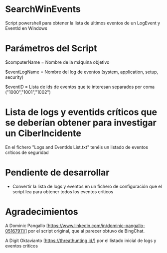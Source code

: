 # SearchWinEvents
Script powershell para obtener la lista de últimos eventos de un LogEvent y EventId en Windows

# Parámetros del Script
$computerName = Nombre de la máquina objetivo

$eventLogName = Nombre del log de eventos (system, application, setup, security)

$eventID = Lista de ids de eventos que te interesan separados por coma ("1000","1001","1002")

# Lista de logs y eventids críticos que se deberían obtener para investigar un CiberIncidente
En el fichero "Logs and EventIds List.txt" tenéis un listado de eventos críticos de seguridad

# Pendiente de desarrollar

- Convertir la lista de logs y eventos en un fichero de configuración que el script lea para obtener todos los eventos criticos

# Agradecimientos 

A Dominic Pangallo [https://www.linkedin.com/in/dominic-pangallo-05167911/] por el script original, que al parecer obtuvo de BingChat.

A Digit Oktavianto [https://threathunting.id/] por el listado inicial de logs y eventos criticos
